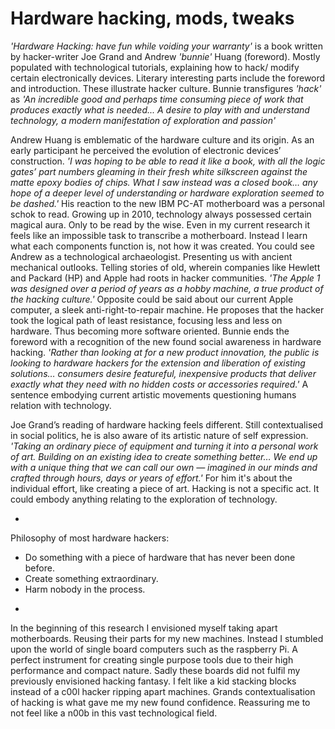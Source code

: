 # Hardware hacking, mods, tweaks 



*'Hardware Hacking: have fun while voiding your warranty'* is a book written by hacker-writer Joe Grand and Andrew *'bunnie'* Huang (foreword). Mostly populated with technological tutorials, explaining how to hack/ modify certain electronically devices. Literary interesting parts include the foreword and introduction. These illustrate hacker culture. Bunnie transfigures *'hack'* as *'An incredible good and perhaps time consuming piece of work that produces exactly what is needed... A desire to play with and understand technology, a modern manifestation of exploration and passion'* 



Andrew Huang is emblematic of the hardware culture and its origin. 
As an early participant he perceived the evolution of electronic devices’ construction.
*'I was hoping to be able to read it like a book, with all the logic gates’ part numbers gleaming 
in their fresh white silkscreen against the matte epoxy bodies of chips. What I saw instead was a closed book… 
any hope of a deeper level of understanding or hardware exploration seemed to be dashed.'*
His reaction to the new IBM PC-AT motherboard was a personal schok to read. Growing up in 2010, 
technology always possessed certain magical aura. Only to be read by the wise. Even in my current research 
it feels like an impossible task to transcribe a motherboard. Instead I learn what each components function is,
not how it was created. You could see Andrew as a technological archaeologist. 
Presenting us with ancient mechanical outlooks. Telling stories of old, wherein companies 
like Hewlett and Packard (HP) and Apple had roots in hacker communities. 
*'The Apple 1 was designed over a period of years as a hobby machine, a true product of the hacking culture.'* 
Opposite could be said about our current Apple computer, a sleek anti-right-to-repair machine. He proposes that the hacker took the logical path of least resistance, focusing less and less on hardware. Thus becoming more software oriented. Bunnie ends the foreword with a recognition of the new found social awareness in hardware hacking. *'Rather than looking at for a new product innovation, the public is looking to hardware hackers for 
the extension and liberation of existing solutions… consumers desire featureful, inexpensive products 
that deliver exactly what they need with no hidden costs or accessories required.'*
A sentence embodying current artistic movements questioning humans relation with technology. 



Joe Grand’s reading of hardware hacking feels different. Still contextualised in social politics, 
he is also aware of its artistic nature of self expression. 
*'Taking an ordinary piece of equipment and turning it into a personal work of art. Building on an existing idea to create something better… 
We end up with a unique thing that we can call our own — imagined in our minds and crafted through hours, 
days or years of effort.'* 
For him it's about the individual effort, like creating a piece of art. 
Hacking is not a specific act. It could embody anything relating to the exploration of technology. 


*
Philosophy of most hardware hackers:
- Do something with a piece of hardware that has never been done before.
- Create something extraordinary.
- Harm nobody in the process.
*



In the beginning of this research I envisioned myself taking apart motherboards. 
Reusing their parts for my new machines. Instead I stumbled upon the world of single board computers 
such as the raspberry Pi. A perfect instrument for creating single purpose tools due to their high performance 
and compact nature. Sadly these boards did not fulfil my previously envisioned hacking fantasy. 
I felt like a kid stacking blocks instead of a c00l hacker ripping apart machines. 
Grands contextualisation of hacking is what gave me my new found confidence. 
Reassuring me to not feel like a n00b in this vast technological field. 
 
